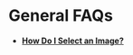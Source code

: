 # General FAQs<a name="EN-US_TOPIC_0138455714"></a>

-   **[How Do I Select an Image?](how-do-i-select-an-image.md)**  


